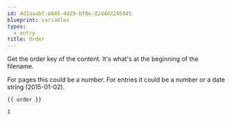 ```yaml
---
id: 4d2aaabf-e845-4d29-bf8e-d2d4d2245945
blueprint: variables
types:
  - entry
title: Order
---
```

Get the order key of the content. It's what's at the beginning of the filename.

For pages this could be a number. For entries it could be a number or a date string (2015-01-02).

```
{{ order }}
```

```html
1
```
